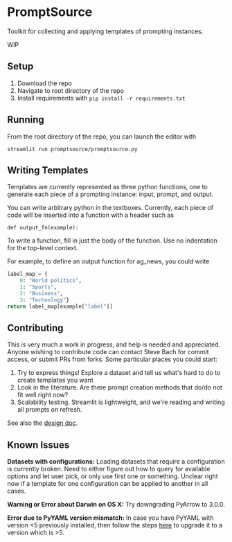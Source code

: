 # PromptSource
Toolkit for collecting and applying templates of prompting instances.

WIP

## Setup
1. Download the repo
2. Navigate to root directory of the repo
3. Install requirements with `pip install -r requirements.txt`

## Running
From the root directory of the repo, you can launch the editor with
```
streamlit run promptsource/promptsource.py
```

## Writing Templates
Templates are currently represented as three python functions, one to generate each
piece of a prompting instance: input, prompt, and output.

You can write arbitrary python in the textboxes. Currently, each piece of code will be
inserted into a function with a header such as
```
def output_fn(example):
```
To write a function, fill in just the body of the function. Use no indentation for the
top-level context.

For example, to define an output function for ag_news, you could write
```python
label_map = {
    0: "World politics",
    1: "Sports",
    2: "Business",
    3: "Technology"}
return label_map[example["label"]]
```

## Contributing
This is very much a work in progress, and help is needed and appreciated. Anyone wishing to
contribute code can contact Steve Bach for commit access, or submit PRs from forks. Some particular
places you could start:
1. Try to express things! Explore a dataset and tell us what's hard to do to create templates you want
2. Look in the literature. Are there prompt creation methods that do/do not fit well right now?
3. Scalability testing. Streamlit is lightweight, and we're reading and writing all prompts on refresh.

See also the [design doc](https://docs.google.com/document/d/1IQzrrAAMPS0XAn_ArOq2hyEDCVfeB7AfcvLUqgSnWxQ/).

## Known Issues

**Datasets with configurations:** Loading datasets that require a configuration is currently broken. Need to
either figure out how to query for available options and let user pick, or only use first one or something.
Unclear right now if a template for one configuration can be applied to another in all cases.

**Warning or Error about Darwin on OS X:** Try downgrading PyArrow to 3.0.0.

**Error due to PyYAML version mismatch:** In case you have PyYAML with version <5 previously installed, then follow the steps [here](https://stackoverflow.com/a/53534728) to upgrade it to a version which is >5. 